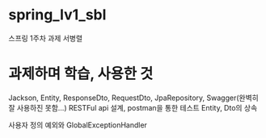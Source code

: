 # spring_lv1_sbl
스프링 1주차 과제 서병렬


# 과제하며 학습, 사용한 것

Jackson,
Entity, ResponseDto, RequestDto,
JpaRepository,
Swagger(완벽히 잘 사용하진 못함...)
RESTFul api 설계, postman을 통한 테스트
Entity, Dto의 상속

사용자 정의 예외와 GlobalExceptionHandler
